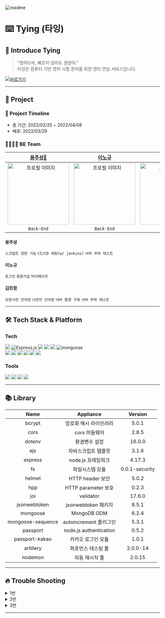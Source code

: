 ![readme](https://imagedelivery.net/v7-TZByhOiJbNM9RaUdzSA/ff671ecb-6cbe-443b-9f63-f589ae677000/public)
<br>

⌨️ Tying (타잉)
=============
## 🙌 Introduce Tying
>“영어타자, 빠르지 않아도 괜찮아.”
<br>타잉은 컴퓨터 기반 영어 시험 준비를 위한 영타 연습 서비스입니다.

[![바로가기](https://imagedelivery.net/v7-TZByhOiJbNM9RaUdzSA/8d36b691-b8d4-48a2-b021-54b481b3ab00/public)](https://ty-ing.com/)


* * *

## 📣 Project
### 📆 Project Timeline
- 총 기간: 2022/02/25 ~ 2022/04/08
- 배포: 2022/03/29

### 👨‍💻👩‍💻 BE Team
|                                                         [용주성🔰](https://github.com/Tacocat3)                                            |                                                         [이노규](https://github.com/nklee6300)                                                          |                                                      [김민정](https://github.com/minkimhere)                                                       |                                                                                                            
| :----------------------------------------------------------------------------------------------------------------------------------------------------: | :----------------------------------------------------------------------------------------------------------------------------------------------------: | :---------------------------------------------------------------------------------------------------------------------------------------------------: |
| <img src="https://user-images.githubusercontent.com/97423609/161721943-26ea30bc-5b92-413d-8554-5afebe68983a.png" alt="프로필 이미지" width="200px"/> |  <img src="https://user-images.githubusercontent.com/97423609/161720786-2b1c844a-35e8-445c-bc8e-b0f4406eaf82.png" alt="프로필 이미지" width="200px"/> | <img src="https://user-images.githubusercontent.com/97423609/161721877-c186735f-ae53-4f73-a0b4-b2627c4f6643.jpg" alt="프로필 이미지" width="200px" /> |
|                                                                      `Back-End`                                               |                                                                      `Back-End`                                                                       |                                                                      `Back-End`                                                                          |
#### 용주성

`스크립트 관련 기능` `CI/CD 세팅(w/ jenkins)` `서버 부하 테스트`

#### 이노규

`로그인` `회원가입` `마이페이지`

#### 김민정

`오픈사전 단어장` `나만의 단어장` `서버 환경 구축` `서버 부하 테스트` 

* * *

## 🛠 Tech Stack & Platform
### **Tech**
<p>
<img src="https://img.shields.io/badge/node.js-339933?style=for-the-badge&logo=Node.js&logoColor=white">
<img alt="Express.js" src ="https://img.shields.io/badge/express-000000.svg?&style=for-the-badge&logo=express&logoColor=white"/>
<img src="https://img.shields.io/badge/javascript-F7DF1E?style=for-the-badge&logo=javascript&logoColor=black">
<img src="https://img.shields.io/badge/passport-33D875?style=for-the-badge&logo=passport&logoColor=white">
<img src="https://img.shields.io/badge/mongoDB-47A248?style=for-the-badge&logo=MongoDB&logoColor=white">
<img alt="mongoose" src ="https://img.shields.io/badge/mongoose-47A248.svg?&style=for-the-badge&logo=mongoose&logoColor=white"/>
</br>
<img src="https://img.shields.io/badge/route53-F7A81B?style=for-the-badge&logo=route53&logoColor=white">
<img src="https://img.shields.io/badge/Load Balancer-FF9E0F?style=for-the-badge&logo=Load Balancer&logoColor=white">
<img src="https://img.shields.io/badge/AWS Ec2-232F3E?style=for-the-badge&logo=amazonaws&logoColor=white"> 
<img src="https://img.shields.io/badge/AWS CloudWatch-EC3750?style=for-the-badge&logo=amazonaws&logoColor=white"> 
<img src="https://img.shields.io/badge/jenkins-D24939?style=for-the-badge&logo=jenkins&logoColor=white"> 
<img src="https://img.shields.io/badge/PM2-2B037A?style=for-the-badge&logo=PM2&logoColor=white">
<br>
</p>

### **Tools**
<p>
<img src="https://img.shields.io/badge/VSCode-007ACC?style=for-the-badge&logo=Visual Studio Code&logoColor=white"/>
<img src="https://img.shields.io/badge/Slack-4A154B?style=for-the-badge&logo=Slack&logoColor=white"/>
<img src="https://img.shields.io/badge/Git-F05032?style=for-the-badge&logo=Git&logoColor=white"/>
<img src="https://img.shields.io/badge/Github-181717?style=for-the-badge&logo=github&logoColor=white">
<br>
</p>



* * *

## 📚 Library
|Name|Appliance|Version|
|:---:|:---:|:---:|
|bcrypt|암호화 해시 라이브러리|5.0.1|
|cors|cors 미들웨어|2.8.5|
|dotenv|환경변수 설정|16.0.0|
|ejs|자바스크립트 템플릿|3.1.6|
|express|node.js 프레임워크|4.17.3|
|fs|파일시스템 모듈|0.0.1-security|
|helmet|HTTP header 보안|5.0.2|
|hpp|HTTP parameter 보호|0.2.3|
|joi|validator|17.6.0|
|jsonwebtoken|jsonwebtoken 패키지|8.5.1|
|mongoose|MongoDB ODM|6.2.4|
|mongoose-sequence|autoincrement 플러그인|5.3.1|
|passport|node.js authentication|0.5.2|
|passport-kakao|카카오 로그인 모듈|1.0.1|
|artillery|퍼포먼스 테스팅 툴|2.0.0-14|
|nodemon|자동 재시작 툴|2.0.15|

* * *

## 🔥 Trouble Shooting
<details>
<summary>1번</summary>
- 준비 중..
</details>
<details>
<summary>2번</summary>
- 준비 중..
</details>
<details>
<summary>3번</summary>
- 준비 중..
</details>

* * *

